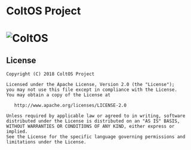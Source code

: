 ColtOS Project
==============================
![ColtOS](https://github.com/Colt-Enigma/platform_packages_apps_ColtCenter/blob/c11/Banner.png)
==============================

## License

    Copyright (C) 2018 ColtOS Project

    Licensed under the Apache License, Version 2.0 (the "License");
    you may not use this file except in compliance with the License.
    You may obtain a copy of the License at

       http://www.apache.org/licenses/LICENSE-2.0

    Unless required by applicable law or agreed to in writing, software
    distributed under the License is distributed on an "AS IS" BASIS,
    WITHOUT WARRANTIES OR CONDITIONS OF ANY KIND, either express or implied.
    See the License for the specific language governing permissions and
    limitations under the License.
